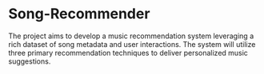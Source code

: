 # Song-Recommender
The project aims to develop a music recommendation system leveraging a rich dataset of song metadata and user interactions. The system will utilize three primary recommendation techniques to deliver personalized music suggestions.
